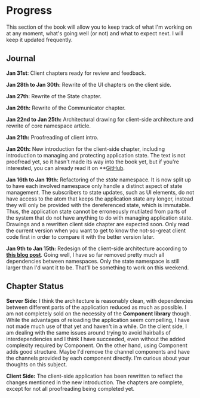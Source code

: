 # Progress
This section of the book will allow you to keep track of what I'm working on at any moment, what's going well (or not) and what to expect next. I will keep it updated frequently.

## Journal
**Jan 31st**: Client chapters ready for review and feedback.

**Jan 28th to Jan 30th**: Rewrite of the UI chapters on the client side.

**Jan 27th**: Rewrite of the State chapter.

**Jan 26th:** Rewrite of the Communicator chapter.

**Jan 22nd to Jan 25th:** Architectural drawing for client-side architecture and rewrite of core namespace article.

**Jan 21th:** Proofreading of client intro.

**Jan 20th:** New introduction for the client-side chapter, including introduction to managing and protecting application state. The text is not proofread yet, so it hasn't made its way into the book yet, but if you're interested, you can already read it on **[GitHub](https://github.com/matthiasn/clojure-system-book/blob/master/manuscript/Client-Architecture.md).

**Jan 16th to Jan 19th:** Refactoring of the *state* namespace. It is now split up to have each involved namespace only handle a distinct aspect of state management. The subscribers to state updates, such as UI elements, do not have access to the atom that keeps the application state any longer, instead they will only be provided with the dereferenced state, which is immutable. Thus, the application state cannot be erroneously mutilated from parts of the system that do not have anything to do with managing application state. Drawings and a rewritten client side chapter are expected soon. Only read the current version when you want to get to know the not-so-great client code first in order to compare it with the better version later.

**Jan 9th to Jan 15th:** Redesign of the client-side architecture according to **[this blog post](http://matthiasnehlsen.com/blog/2015/01/09/Hairball-Removal/)**. Going well, I have so far removed pretty much all dependencies between namespaces. Only the state namespace is still larger than I'd want it to be. That'll be something to work on this weekend.

## Chapter Status
**Server Side:** I think the architecture is reasonably clean, with dependencies between different parts of the application reduced as much as possible. I am not completely sold on the necessity of the **Component library** though. While the advantages of reloading the application seem compelling, I have not made much use of that yet and haven't in a while. On the client side, I am dealing with the same issues around trying to avoid hairballs of interdependencies and I think I have succeeded, even without the added complexity required by Component. On the other hand, using Component adds good structure. Maybe I'd remove the channel components and have the channels provided by each component directly. I'm curious about your thoughts on this subject.

**Client Side:** The client-side application has been rewritten to reflect the changes mentioned in the new introduction. The chapters are complete, except for not all proofreading being completed yet.
